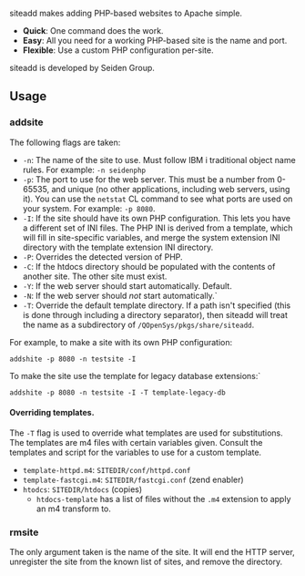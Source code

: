 siteadd makes adding PHP-based websites to Apache simple.

* **Quick**: One command does the work.
* **Easy**: All you need for a working PHP-based site is the name and port.
* **Flexible**: Use a custom PHP configuration per-site.

siteadd is developed by Seiden Group.

## Usage

### addsite

The following flags are taken:

* `-n`: The name of the site to use. Must follow IBM i traditional object name
  rules. For example: `-n seidenphp`
* `-p`: The port to use for the web server. This must be a number from 0-65535,
  and unique (no other applications, including web servers, using it). You can
  use the `netstat` CL command to see what ports are used on your system. For
  example: `-p 8080`.
* `-I`: If the site should have its own PHP configuration. This lets you have
  a different set of INI files. The PHP INI is derived from a template, which
  will fill in site-specific variables, and merge the system extension INI
  directory with the template extension INI directory.
* `-P`: Overrides the detected version of PHP.
* `-C`: If the htdocs directory should be populated with the contents of
  another site. The other site must exist.
* `-Y`: If the web server should start automatically. Default.
* `-N`: If the web server should *not* start automatically.`
* `-T`: Override the default template directory. If a path isn't specified
  (this is done through including a directory separator), then siteadd will
  treat the name as a subdirectory of `/QOpenSys/pkgs/share/siteadd`.

For example, to make a site with its own PHP configuration:

```shell
addshite -p 8080 -n testsite -I
```

To make the site use the template for legacy database extensions:`

```shell
addshite -p 8080 -n testsite -I -T template-legacy-db
```

#### Overriding templates.

The `-T` flag is used to override what templates are used for substitutions.
The templates are m4 files with certain variables given. Consult the templates
and script for the variables to use for a custom template.

* `template-httpd.m4`: `SITEDIR/conf/httpd.conf`
* `template-fastcgi.m4`: `SITEDIR/fastcgi.conf` (zend enabler)
* `htodcs`: `SITEDIR/htdocs` (copies)
  * `htdocs-template` has a list of files without the `.m4` extension to apply
    an m4 transform to.

### rmsite

The only argument taken is the name of the site. It will end the HTTP server,
unregister the site from the known list of sites, and remove the directory.
